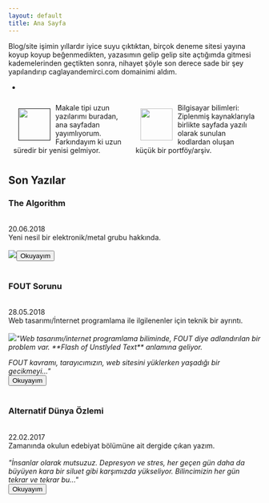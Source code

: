 ```yaml
---
layout: default
title: Ana Sayfa
---
```

Blog/site işimin yıllardır iyice suyu çıktıktan, birçok deneme sitesi yayına koyup koyup beğenmedikten, yazasımın gelip gelip site açtığımda gitmesi kademelerinden geçtikten sonra, nihayet şöyle son derece sade bir şey yapılandırıp caglayandemirci.com domainimi aldım. 

*
<div style="display: flex;">
<div style="margin: 10px;">
<a href=""><img src="../images/iconnp.png" style="margin: 10px; float: left; height: 64px; width: 64px;"></a>
Makale tipi uzun yazılarımı buradan, ana sayfadan yayımlıyorum. Farkındayım ki uzun süredir bir yenisi gelmiyor.
</div>

<div style="margin: 10px;">
<a href="cs/main"><img src="../images/iconcs.jpg" style="margin: 10px; float: left; height: 64px; width: 64px;"></a>
Bilgisayar bilimleri: Ziplenmiş kaynaklarıyla birlikte sayfada yazılı olarak sunulan kodlardan oluşan küçük bir portföy/arşiv.
</div>
</div>

## Son Yazılar

<div class="article_window"><h3>The Algorithm</h3><br>20.06.2018<br>Yeni nesil bir elektronik/metal grubu hakkında.<br><br><img src="https://upload.wikimedia.org/wikipedia/commons/thumb/4/4a/The_Algorithm.jpg/1200px-The_Algorithm.jpg"><a href="articles/the-algorithm"><button class="article_button">Okuyayım</button></a><br><br></div>

<div class="article_window"><h3>FOUT Sorunu</h3><br>28.05.2018<br>Web tasarımı/İnternet programlama ile ilgilenenler için teknik bir ayrıntı.<br><br><img src="https://i.hizliresim.com/moq9aY.png"><i>"Web tasarımı/internet programlama biliminde, FOUT diye adlandırılan bir problem var. **Flash of Unstlyled Text** anlamına geliyor. 

FOUT kavramı, tarayıcımızın, web sitesini yüklerken yaşadığı bir gecikmeyi..."</i><br><a href="cs/fout-sorunu"><button class="article_button">Okuyayım</button></a><br><br></div>

<div class="article_window"><h3>Alternatif Dünya Özlemi</h3><br>22.02.2017<br>Zamanında okulun edebiyat bölümüne ait dergide çıkan yazım.<br><br><i>"İnsanlar olarak mutsuzuz. Depresyon ve stres, her geçen gün daha da büyüyen kara bir siluet gibi karşımızda yükseliyor. Bilincimizin her gün tekrar ve tekrar bu..."</i><br><a href="articles/alternatif-dunya-ozlemi"><button class="article_button">Okuyayım</button></a><br><br></div>
